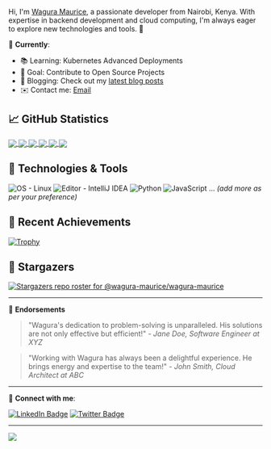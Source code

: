 <!-- **wagura-maurice/wagura-maurice** README -->

Hi, I'm [Wagura Maurice](https://waguramaurice.com/), a passionate developer from Nairobi, Kenya. With expertise in backend development and cloud computing, I'm always eager to explore new technologies and tools. 🚀

📍 **Currently**:
- 📚 Learning: Kubernetes Advanced Deployments
- 🎯 Goal: Contribute to Open Source Projects
- 📝 Blogging: Check out my [latest blog posts](#)
- ✉️ Contact me: [Email](mailto:buisness@waguramaurice.com)

## &#x1f4c8; GitHub Statistics

<!-- GitHub Stats -->
<a href="https://github.com/wagura-maurice/wagura-maurice">
  <img align="center" src="https://github-readme-stats.vercel.app/api/top-langs/?username=wagura-maurice&show_icons=true&hide=html&title_color=abd200&text_color=f9f9f9f9&icon_color=70a5fd&bg_color=373f51&"/>
</a>
<a href="https://github.com/wagura-maurice/wagura-maurice">
  <img align="center" src="https://github-readme-stats.vercel.app/api?username=wagura-maurice&show_icons=true&count_private=true&title_color=abd200&text_color=f9f9f9f9&icon_color=70a5fd&bg_color=373f51&"/>
</a>
<!-- Streak Stats -->
<a href="https://github.com/wagura-maurice/wagura-maurice">
  <img align="center" src="https://github-readme-streak-stats.herokuapp.com/?user=wagura-maurice&background=373f51&stroke=70a5fd&ring=70a5fd&fire=70a5fd&currStreakLabel=70a5fd"/>
</a>

<!-- Featured Repos -->
<a href="https://github.com/wagura-maurice/modelcache">
  <img align="center" src="https://github-readme-stats.vercel.app/api/pin/?username=wagura-maurice&repo=modelcache&title_color=abd200&text_color=f9f9f9f9&icon_color=70a5fd&bg_color=373f51&"/>
</a>
<a href="https://github.com/wagura-maurice/msphpsql">
  <img align="center" src="https://github-readme-stats.vercel.app/api/pin/?username=microsoft&repo=msphpsql&title_color=abd200&text_color=f9f9f9f9&icon_color=70a5fd&bg_color=373f51&"/>
</a>

<!-- Activity Graph -->
<a href="https://github.com/wagura-maurice">
  <img align="center" src="https://activity-graph.herokuapp.com/graph?username=wagura-maurice&theme=dracula"/>
</a>

## 🔧 Technologies & Tools

<!-- Technologies and Tools badges -->
![OS - Linux](https://img.shields.io/badge/OS-Linux-informational?style=flat&logo=linux&color=70a5fd)
![Editor - IntelliJ IDEA](https://img.shields.io/badge/Editor-IntelliJ_IDEA-informational?style=flat&logo=intellij-idea&color=70a5fd)
![Python](https://img.shields.io/badge/Code-Python-informational?style=flat&logo=python&color=70a5fd)
![JavaScript](https://img.shields.io/badge/Code-JavaScript-informational?style=flat&logo=javascript&color=70a5fd)
... _(add more as per your preference)_

## 🌟 Recent Achievements

[![Trophy](https://github-profile-trophy.vercel.app/?username=wagura-maurice&theme=nord)](https://github.com/ryo-ma/github-profile-trophy)

## 🌌 Stargazers

[![Stargazers repo roster for @wagura-maurice/wagura-maurice](https://reporoster.com/stars/wagura-maurice/wagura-maurice)](https://github.com/wagura-maurice/wagura-maurice/stargazers)

---

👥 **Endorsements**
> "Wagura's dedication to problem-solving is unparalleled. His solutions are not only effective but efficient!" - _Jane Doe, Software Engineer at XYZ_

> "Working with Wagura has always been a delightful experience. He brings energy and expertise to the team!" - _John Smith, Cloud Architect at ABC_

---

💬 **Connect with me**: 

[![LinkedIn Badge](https://img.shields.io/badge/-WaguraMaurice-blue?style=flat-square&logo=Linkedin&logoColor=white&link=https://www.linkedin.com/in/waguramaurice/)](https://www.linkedin.com/in/waguramaurice/)
[![Twitter Badge](https://img.shields.io/badge/-@WaguraMaurice-00acee?style=flat-square&logo=twitter&logoColor=white&link=https://twitter.com/WaguraMaurice)](https://twitter.com/WaguraMaurice)

---

![](https://visitor-badge.glitch.me/badge?page_id=wagura-maurice.wagura-maurice)


